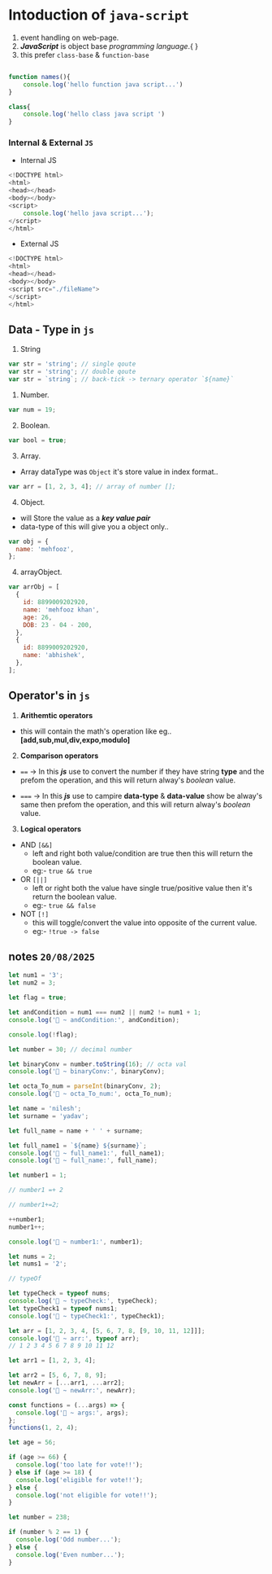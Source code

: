 
# Intoduction of `java-script`

1. event handling on web-page.
1. **_JavaScript_** is object base _programming language_.{ }
1. this prefer `class-base` & `function-base`

```js

function names(){
    console.log('hello function java script...')
}

class{
    console.log('hello class java script ')
}
```

### Internal & External `JS`

- Internal JS

```js
<!DOCTYPE html>
<html>
<head></head>
<body></body>
<script>
    console.log('hello java script...');
</script>
</html>
```

- External JS

```js
<!DOCTYPE html>
<html>
<head></head>
<body></body>
<script src="./fileName">
</script>
</html>
```

## Data - Type in `js`

1. String

```js
var str = 'string'; // single qoute
var str = 'string'; // double qoute
var str = `string`; // back-tick -> ternary operator `${name}`
```

1. Number.

```js
var num = 19;
```

2. Boolean.

```js
var bool = true;
```

3. Array.

- Array dataType was `Object` it's store value in index format..

```js
var arr = [1, 2, 3, 4]; // array of number [];
```

4. Object.

- will Store the value as a **_key value pair_**
- data-type of this will give you a object only..

```js
var obj = {
  name: 'mehfooz',
};
```

4. arrayObject.

```js
var arrObj = [
  {
    id: 8899009202920,
    name: 'mehfooz khan',
    age: 26,
    DOB: 23 - 04 - 200,
  },
  {
    id: 8899009202920,
    name: 'abhishek',
  },
];
```

## Operator's in `js`

1. **Arithemtic operators**

- this will contain the math's operation like eg.. **[add,sub,mul,div,expo,modulo]**

2. **Comparison operators**

- `==` -> In this **_js_** use to convert the number if they have string **type** and the prefom the operation, and this will return alway's _boolean_ value.

- `===` -> In this **_js_** use to campire **data-type** & **data-value** show be alway's same then prefom the operation, and this will return alway's _boolean_ value.

3. **Logical operators**

- AND `[&&]`
  - left and right both value/condition are true then this will return the boolean value.
  - eg:- `true && true`
- OR `[||]`
  - left or right both the value have single true/positive value then it's return the boolean value.
  - eg:- `true && false`
- NOT `[!]`
  - this will toggle/convert the value into opposite of the current value.
  - eg:- `!true -> false`

## notes `20/08/2025`

```js
let num1 = '3';
let num2 = 3;

let flag = true;

let andCondition = num1 === num2 || num2 != num1 + 1;
console.log('🚀 ~ andCondition:', andCondition);

console.log(!flag);

let number = 30; // decimal number

let binaryConv = number.toString(16); // octa val
console.log('🚀 ~ binaryConv:', binaryConv);

let octa_To_num = parseInt(binaryConv, 2);
console.log('🚀 ~ octa_To_num:', octa_To_num);

let name = 'nilesh';
let surname = 'yadav';

let full_name = name + ' ' + surname;

let full_name1 = `${name} ${surname}`;
console.log('🚀 ~ full_name1:', full_name1);
console.log('🚀 ~ full_name:', full_name);

let number1 = 1;

// number1 =+ 2

// number1+=2;

++number1;
number1++;

console.log('🚀 ~ number1:', number1);

let nums = 2;
let nums1 = '2';

// typeOf

let typeCheck = typeof nums;
console.log('🚀 ~ typeCheck:', typeCheck);
let typeCheck1 = typeof nums1;
console.log('🚀 ~ typeCheck1:', typeCheck1);

let arr = [1, 2, 3, 4, [5, 6, 7, 8, [9, 10, 11, 12]]];
console.log('🚀 ~ arr:', typeof arr);
// 1 2 3 4 5 6 7 8 9 10 11 12

let arr1 = [1, 2, 3, 4];

let arr2 = [5, 6, 7, 8, 9];
let newArr = [...arr1, ...arr2];
console.log('🚀 ~ newArr:', newArr);

const functions = (...args) => {
  console.log('🚀 ~ args:', args);
};
functions(1, 2, 4);

let age = 56;

if (age >= 66) {
  console.log('too late for vote!!');
} else if (age >= 18) {
  console.log('eligible for vote!!');
} else {
  console.log('not eligible for vote!!');
}

let number = 238;

if (number % 2 == 1) {
  console.log('Odd number...');
} else {
  console.log('Even number...');
}
```
